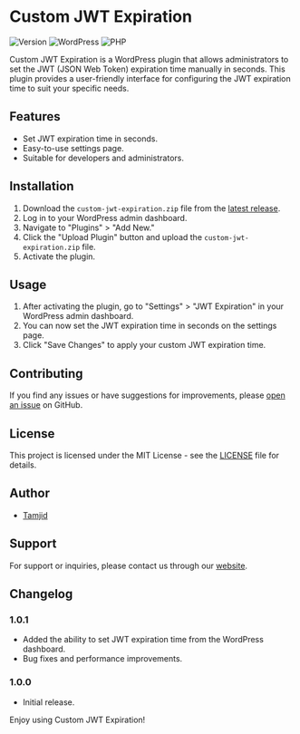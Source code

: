 # Custom JWT Expiration

![Version](https://img.shields.io/badge/version-1.0.5-brightgreen)
![WordPress](https://img.shields.io/badge/WordPress-5.8%2B-blue)
![PHP](https://img.shields.io/badge/PHP-7.0%2B-blue)

Custom JWT Expiration is a WordPress plugin that allows administrators to set the JWT (JSON Web Token) expiration time manually in seconds. This plugin provides a user-friendly interface for configuring the JWT expiration time to suit your specific needs.

## Features

- Set JWT expiration time in seconds.
- Easy-to-use settings page.
- Suitable for developers and administrators.

## Installation

1. Download the `custom-jwt-expiration.zip` file from the [latest release](https://github.com/tee-jaay/wp-jwt-custom-expiration/releases).
2. Log in to your WordPress admin dashboard.
3. Navigate to "Plugins" > "Add New."
4. Click the "Upload Plugin" button and upload the `custom-jwt-expiration.zip` file.
5. Activate the plugin.

## Usage

1. After activating the plugin, go to "Settings" > "JWT Expiration" in your WordPress admin dashboard.
2. You can now set the JWT expiration time in seconds on the settings page.
3. Click "Save Changes" to apply your custom JWT expiration time.

## Contributing

If you find any issues or have suggestions for improvements, please [open an issue](https://github.com/tee-jaay/wp-jwt-custom-expiration/issues) on GitHub.

## License

This project is licensed under the MIT License - see the [LICENSE](LICENSE) file for details.

## Author

- [Tamjid](https://teejaay.me)

## Support

For support or inquiries, please contact us through our [website](https://teejaay.me/contact).

## Changelog

### 1.0.1

- Added the ability to set JWT expiration time from the WordPress dashboard.
- Bug fixes and performance improvements.

### 1.0.0

- Initial release.

Enjoy using Custom JWT Expiration!
